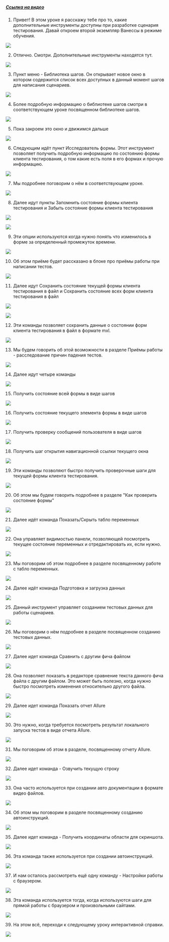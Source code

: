 ﻿##### [Ссылка на видео](https://youtu.be/D51Ucup8I8g)

001. Привет! В этом уроке я расскажу тебе про то, какие дополнительные инструменты доступны при разработке сценария тестирования. Давай откроем второй экземпляр Ванессы в режиме обучения.

![](https://vanessa-files.do.bit-erp.ru/Doc/1.2.040.1/MD/Глава02/images/000_КраткийОбзорДоступныхИнструментовПриРаботеСРедактором.png)

002. Отлично. Смотри. Дополнительные инструменты находятся тут.

![](https://vanessa-files.do.bit-erp.ru/Doc/1.2.040.1/MD/Глава02/images/005_КраткийОбзорДоступныхИнструментовПриРаботеСРедактором.png)

003. Пункт меню - Библиотека шагов. Он открывает новое окно в котором содержится список всех доступных в данный момент шагов для написания сценариев.

![](https://vanessa-files.do.bit-erp.ru/Doc/1.2.040.1/MD/Глава02/images/013_КраткийОбзорДоступныхИнструментовПриРаботеСРедактором.png)

004. Более подробную информацию о библиотеке шагов смотри в соответствующем уроке посвященном библиотеке шагов.

![](https://vanessa-files.do.bit-erp.ru/Doc/1.2.040.1/MD/Глава02/images/018_КраткийОбзорДоступныхИнструментовПриРаботеСРедактором.png)

005. Пока закроем это окно и движимся дальше

![](https://vanessa-files.do.bit-erp.ru/Doc/1.2.040.1/MD/Глава02/images/020_КраткийОбзорДоступныхИнструментовПриРаботеСРедактором.png)

006. Следующим идёт пункт Исследователь формы. Этот инструмент позволяет получить подробную информацию по состоянию формы клиента тестирования, о том какие есть поля в его формах и прочую информацию.

![](https://vanessa-files.do.bit-erp.ru/Doc/1.2.040.1/MD/Глава02/images/026_КраткийОбзорДоступныхИнструментовПриРаботеСРедактором.png)

007. Мы подробнее поговорим о нём в соответствующем уроке.

![](https://vanessa-files.do.bit-erp.ru/Doc/1.2.040.1/MD/Глава02/images/029_КраткийОбзорДоступныхИнструментовПриРаботеСРедактором.png)

008. Далее идут пункты Запомнить состояние формы клиента тестирования и Забыть состояние формы клиента тестирования

![](https://vanessa-files.do.bit-erp.ru/Doc/1.2.040.1/MD/Глава02/images/033_КраткийОбзорДоступныхИнструментовПриРаботеСРедактором.png)



![](https://vanessa-files.do.bit-erp.ru/Doc/1.2.040.1/MD/Глава02/images/039_КраткийОбзорДоступныхИнструментовПриРаботеСРедактором.png)

009. Эти опции используются когда нужно понять что изменилось в форме за определенный промежуток времени.

![](https://vanessa-files.do.bit-erp.ru/Doc/1.2.040.1/MD/Глава02/images/042_КраткийОбзорДоступныхИнструментовПриРаботеСРедактором.png)

010. Об этом приёме будет рассказано в блоке про приёмы работы при написании тестов.

![](https://vanessa-files.do.bit-erp.ru/Doc/1.2.040.1/MD/Глава02/images/043_КраткийОбзорДоступныхИнструментовПриРаботеСРедактором.png)

011. Далее идут Сохранить состояние текущей формы клиента тестирования в файл и Сохранить состояние всех форм клиента тестирования в файл

![](https://vanessa-files.do.bit-erp.ru/Doc/1.2.040.1/MD/Глава02/images/047_КраткийОбзорДоступныхИнструментовПриРаботеСРедактором.png)



![](https://vanessa-files.do.bit-erp.ru/Doc/1.2.040.1/MD/Глава02/images/053_КраткийОбзорДоступныхИнструментовПриРаботеСРедактором.png)

012. Эти команды позволяет сохранить данные о состоянии форм клиента тестирования в файл в формате mxl.

![](https://vanessa-files.do.bit-erp.ru/Doc/1.2.040.1/MD/Глава02/images/056_КраткийОбзорДоступныхИнструментовПриРаботеСРедактором.png)

013. Мы будем говорить об этой возможности в разделе Приёмы работы - расследование причин падения тестов.

![](https://vanessa-files.do.bit-erp.ru/Doc/1.2.040.1/MD/Глава02/images/057_КраткийОбзорДоступныхИнструментовПриРаботеСРедактором.png)

014. Далее идут четыре команды

![](https://vanessa-files.do.bit-erp.ru/Doc/1.2.040.1/MD/Глава02/images/058_КраткийОбзорДоступныхИнструментовПриРаботеСРедактором.png)

015. Получить состояние всей формы в виде шагов

![](https://vanessa-files.do.bit-erp.ru/Doc/1.2.040.1/MD/Глава02/images/062_КраткийОбзорДоступныхИнструментовПриРаботеСРедактором.png)

016. Получить состояние текущего элемента формы в виде шагов

![](https://vanessa-files.do.bit-erp.ru/Doc/1.2.040.1/MD/Глава02/images/068_КраткийОбзорДоступныхИнструментовПриРаботеСРедактором.png)

017. Получить проверку сообщений пользователя в виде шагов

![](https://vanessa-files.do.bit-erp.ru/Doc/1.2.040.1/MD/Глава02/images/074_КраткийОбзорДоступныхИнструментовПриРаботеСРедактором.png)

018. Получить шаг открытия навигационной ссылки текущего окна

![](https://vanessa-files.do.bit-erp.ru/Doc/1.2.040.1/MD/Глава02/images/080_КраткийОбзорДоступныхИнструментовПриРаботеСРедактором.png)

019. Эти команды позволяют быстро получить проверочные шаги для текущей формы клиента тестирования.

![](https://vanessa-files.do.bit-erp.ru/Doc/1.2.040.1/MD/Глава02/images/083_КраткийОбзорДоступныхИнструментовПриРаботеСРедактором.png)

020. Об этом мы будем говорить подробнее в разделе "Как проверить состояние формы"

![](https://vanessa-files.do.bit-erp.ru/Doc/1.2.040.1/MD/Глава02/images/084_КраткийОбзорДоступныхИнструментовПриРаботеСРедактором.png)

021. Далее идёт команда Показать/Скрыть табло переменных

![](https://vanessa-files.do.bit-erp.ru/Doc/1.2.040.1/MD/Глава02/images/088_КраткийОбзорДоступныхИнструментовПриРаботеСРедактором.png)

022. Она управляет видимостью панели, позволяющей посмотреть текущее состояние переменных и отредактировать их, если нужно.

![](https://vanessa-files.do.bit-erp.ru/Doc/1.2.040.1/MD/Глава02/images/100_КраткийОбзорДоступныхИнструментовПриРаботеСРедактором.png)

023. Мы поговорим об этом подробнее в разделе посвященному работе с табло переменных.

![](https://vanessa-files.do.bit-erp.ru/Doc/1.2.040.1/MD/Глава02/images/103_КраткийОбзорДоступныхИнструментовПриРаботеСРедактором.png)

024. Далее идёт команда Подготовка и загрузка данных

![](https://vanessa-files.do.bit-erp.ru/Doc/1.2.040.1/MD/Глава02/images/110_КраткийОбзорДоступныхИнструментовПриРаботеСРедактором.png)

025. Данный инструмент управляет созданием тестовых данных для работы сценариев.

![](https://vanessa-files.do.bit-erp.ru/Doc/1.2.040.1/MD/Глава02/images/115_КраткийОбзорДоступныхИнструментовПриРаботеСРедактором.png)

026. Мы поговорим о нём подробнее в разделе посвященном созданию тестовых данных.

![](https://vanessa-files.do.bit-erp.ru/Doc/1.2.040.1/MD/Глава02/images/117_КраткийОбзорДоступныхИнструментовПриРаботеСРедактором.png)

027. Далее идет команда Сравнить с другим фича файлом

![](https://vanessa-files.do.bit-erp.ru/Doc/1.2.040.1/MD/Глава02/images/124_КраткийОбзорДоступныхИнструментовПриРаботеСРедактором.png)

028. Она позволяет показать в редакторе сравнение текста данного фича файла с другим файлом. Это может быть полезно, когда нужно быстро посмотреть изменения относительно другого файла.

![](https://vanessa-files.do.bit-erp.ru/Doc/1.2.040.1/MD/Глава02/images/127_КраткийОбзорДоступныхИнструментовПриРаботеСРедактором.png)

029. Далее идет команда Показать отчет Allure

![](https://vanessa-files.do.bit-erp.ru/Doc/1.2.040.1/MD/Глава02/images/131_КраткийОбзорДоступныхИнструментовПриРаботеСРедактором.png)

030. Это нужно, когда требуется посмотреть результат локального запуска тестов в виде отчета Allure.

![](https://vanessa-files.do.bit-erp.ru/Doc/1.2.040.1/MD/Глава02/images/134_КраткийОбзорДоступныхИнструментовПриРаботеСРедактором.png)

031. Мы поговорим об этом в разделе, посвященному отчету Allure.

![](https://vanessa-files.do.bit-erp.ru/Doc/1.2.040.1/MD/Глава02/images/135_КраткийОбзорДоступныхИнструментовПриРаботеСРедактором.png)

032. Далее идет команда - Озвучить текущую строку

![](https://vanessa-files.do.bit-erp.ru/Doc/1.2.040.1/MD/Глава02/images/139_КраткийОбзорДоступныхИнструментовПриРаботеСРедактором.png)

033. Она часто используется при создании авто документации в формате видео файлов.

![](https://vanessa-files.do.bit-erp.ru/Doc/1.2.040.1/MD/Глава02/images/142_КраткийОбзорДоступныхИнструментовПриРаботеСРедактором.png)

034. Об этом мы поговорим в разделе посвященному созданию автоинструкций.

![](https://vanessa-files.do.bit-erp.ru/Doc/1.2.040.1/MD/Глава02/images/143_КраткийОбзорДоступныхИнструментовПриРаботеСРедактором.png)

035. Далее идет команда - Получить координаты области для скриншота.

![](https://vanessa-files.do.bit-erp.ru/Doc/1.2.040.1/MD/Глава02/images/147_КраткийОбзорДоступныхИнструментовПриРаботеСРедактором.png)

036. Эта команда также используется при создании автоинструкций.

![](https://vanessa-files.do.bit-erp.ru/Doc/1.2.040.1/MD/Глава02/images/150_КраткийОбзорДоступныхИнструментовПриРаботеСРедактором.png)

037. И нам осталось рассмотреть ещё одну команду - Настройки работы с браузером.

![](https://vanessa-files.do.bit-erp.ru/Doc/1.2.040.1/MD/Глава02/images/154_КраткийОбзорДоступныхИнструментовПриРаботеСРедактором.png)

038. Эта команда используется тогда, когда используются шаги для прямой работы с браузером и произвольными сайтами.

![](https://vanessa-files.do.bit-erp.ru/Doc/1.2.040.1/MD/Глава02/images/157_КраткийОбзорДоступныхИнструментовПриРаботеСРедактором.png)

039. На этом всё, переходи к следующему уроку интерактивной справки.

![](https://vanessa-files.do.bit-erp.ru/Doc/1.2.040.1/MD/Глава02/images/158_КраткийОбзорДоступныхИнструментовПриРаботеСРедактором.png)
